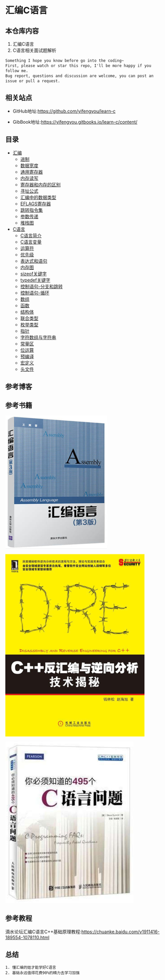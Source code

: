 # 汇编C语言

## 本仓库内容

1. 汇编C语言
2. C语言相关面试题解析

```
Something I hope you know before go into the coding~
First, please watch or star this repo, I'll be more happy if you follow me.
Bug report, questions and discussion are welcome, you can post an issue or pull a request.
```

## 相关站点

* GitHub地址:<https://github.com/yifengyou/learn-c>

* GibBook地址:<https://yifengyou.gitbooks.io/learn-c/content/>

## 目录

* [汇编](docs/汇编/汇编.md)
    * [进制](docs/汇编/进制.md)
    * [数据宽度](docs/汇编/数据宽度.md)
    * [通用寄存器](docs/汇编/通用寄存器.md)
    * [内存读写](docs/汇编/内存读写.md)
    * [寄存器和内存的区别](docs/汇编/寄存器和内存的区别.md)
    * [寻址公式](docs/汇编/寻址公式.md)
    * [汇编中的数据类型](docs/汇编/汇编中的数据类型.md)
    * [EFLAGS寄存器](docs/汇编/EFLAGS寄存器.md)
    * [跳转指令集](docs/汇编/跳转指令集.md)
    * [参数传递](docs/汇编/参数传递.md)
    * [堆栈图](docs/汇编/堆栈图.md)
* [C语言](docs/C语言/C语言.md)
    * [C语言简介](docs/C语言/C语言简介.md)
    * [C语言变量](docs/C语言/C语言变量.md)
    * [运算符](docs/C语言/运算符.md)
    * [优先级](docs/C语言/优先级.md)
    * [表达式和语句](docs/C语言/表达式和语句.md)
    * [内存图](docs/C语言/内存图.md)
    * [sizeof关键字](docs/C语言/sizeof关键字.md)
    * [typedef关键字](docs/C语言/typedef关键字.md)
    * [控制语句-分支和跳转](docs/C语言/控制语句-分支和跳转.md)
    * [控制语句-循环](docs/C语言/控制语句-循环.md)
    * [数组](docs/C语言/数组.md)
    * [函数](docs/C语言/函数.md)
    * [结构体](docs/C语言/结构体.md)
    * [联合类型](docs/C语言/联合类型.md)
    * [枚举类型](docs/C语言/枚举类型.md)
    * [指针](docs/C语言/指针.md)
    * [字符数组与字符串](docs/C语言/字符数组与字符串.md)
    * [常量区](docs/C语言/常量区.md)
    * [位运算](docs/C语言/位运算.md)
    * [预编译](docs/C语言/预编译.md)
    * [宏定义](docs/C语言/宏定义.md)
    * [头文件](docs/C语言/头文件头文件.md)



## 参考博客





## 参考书籍

![1531969071332.png](image/1531969071332.png)

![1531968842238.png](image/1531968842238.png)

![1531968976246.png](image/1531968976246.png)

## 参考教程

滴水论坛汇编C语言C++基础原理教程:<https://chuanke.baidu.com/v1911416-189554-1078110.html>


## 总结

```
1. 懂汇编的娃才能学好C语言
2. 基础永远值得花费90%的精力去学习加强
```
